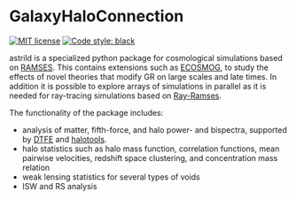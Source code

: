 GalaxyHaloConnection
==============================
[![MIT license](http://img.shields.io/badge/license-MIT-brightgreen.svg)](http://opensource.org/licenses/MIT)
[![Code style: black](https://img.shields.io/badge/code%20style-black-000000.svg)](https://github.com/ambv/black)

astrild is a specialized python package for cosmological simulations based on [RAMSES](https://bitbucket.org/rteyssie/ramses/wiki/Home). This contains extensions such as [ECOSMOG](https://arxiv.org/abs/1110.1379), to study the effects of novel theories that modify GR on large scales and late times. In addition it is possible to explore arrays of simulations in parallel as it is needed for ray-tracing simulations based on [Ray-Ramses](https://arxiv.org/pdf/1601.02012.pdf).

The functionality of the package includes:

* analysis of matter, fifth-force, and halo power- and bispectra, supported by [DTFE](https://www.astro.rug.nl/~voronoi/DTFE/dtfe.html) and [halotools](https://github.com/astropy/halotools).
* halo statistics such as halo mass function, correlation functions, mean pairwise velocities, redshift space clustering, and concentration mass relation
* weak lensing statistics for several types of voids
* ISW and RS analysis

